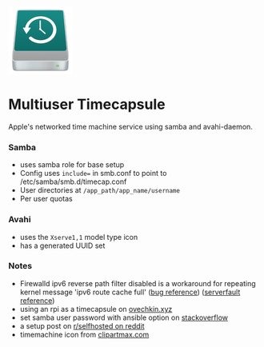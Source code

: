 ![timecapsule icon](readme.png)

# Multiuser Timecapsule

Apple's networked time machine service using samba and avahi-daemon.

### Samba
* uses samba role for base setup
* Config uses `include=` in smb.conf to point to /etc/samba/smb.d/timecap.conf
* User directories at `/app_path/app_name/username`
* Per user quotas

### Avahi
* uses the `Xserve1,1` model type icon
* has a generated UUID set

### Notes
* Firewalld ipv6 reverse path filter disabled is a workaround for repeating kernel message 'ipv6 route cache full' ([bug reference][301]) ([serverfault reference][302])
* using an rpi as a timecapsule on [ovechkin.xyz][303]
* set samba user password with ansible option on [stackoverflow][304]
* a setup post on [r/selfhosted on reddit][306]
* timemachine icon from [clipartmax.com][305] 

[301]: https://bugzilla.redhat.com/show_bug.cgi?id=1813691
[302]: https://serverfault.com/questions/902161/linux-host-randomly-stops-answering-ipv6-neighbor-solicitation-requests/907895#907895
[303]: https://ovechkin.xyz/blog/2021-12-13-using-raspberry-pi-for-time-machine
[304]: https://stackoverflow.com/questions/44762488/non-interactive-samba-user-creation-via-ansible
[305]: https://www.clipartmax.com/png/small/265-2655317_time-machine-drive-mac-hard-drive-icon.png
[306]: https://www.reddit.com/r/selfhosted/comments/83vn3p/howto_make_time_machine_backups_on_a_samba
